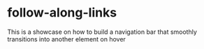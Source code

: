 # follow-along-links
This is a showcase on how to build a navigation bar that smoothly transitions into another element on hover
